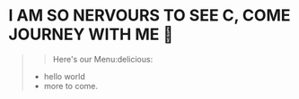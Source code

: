 # I AM SO NERVOURS TO SEE C, COME JOURNEY WITH ME :handshake:

> > Here's our Menu:delicious:
> * hello world
> * more to come.
